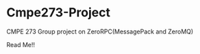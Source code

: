 Cmpe273-Project
===============

CMPE 273 Group project on ZeroRPC(MessagePack and ZeroMQ)

Read Me!!
